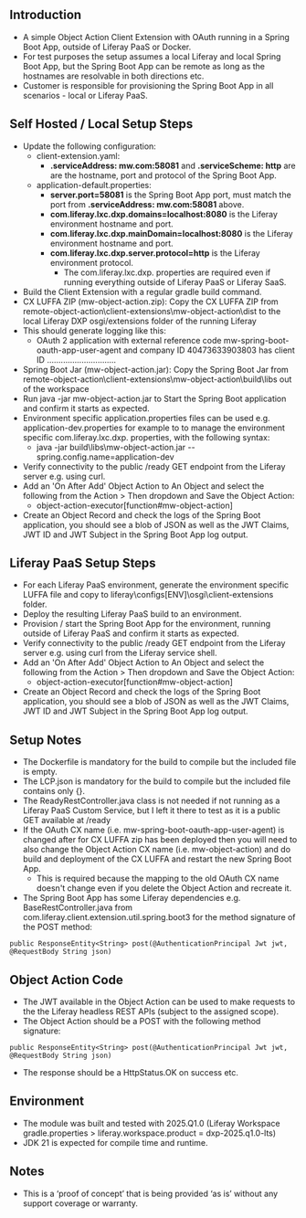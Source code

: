 ## Introduction ##
- A simple Object Action Client Extension with OAuth running in a Spring Boot App, outside of Liferay PaaS or Docker.
- For test purposes the setup assumes a local Liferay and local Spring Boot App, but the Spring Boot App can be remote as long as the hostnames are resolvable in both directions etc.
- Customer is responsible for provisioning the Spring Boot App in all scenarios - local or Liferay PaaS.

## Self Hosted / Local Setup Steps ##
- Update the following configuration:
  - client-extension.yaml:
    - **.serviceAddress: mw.com:58081** and **.serviceScheme: http** are are the hostname, port and protocol of the Spring Boot App.
  - application-default.properties:
    - **server.port=58081** is the Spring Boot App port, must match the port from **.serviceAddress: mw.com:58081** above.
    - **com.liferay.lxc.dxp.domains=localhost:8080** is the Liferay environment hostname and port.
    - **com.liferay.lxc.dxp.mainDomain=localhost:8080** is the Liferay environment hostname and port.
    - **com.liferay.lxc.dxp.server.protocol=http** is the Liferay environment protocol.
        - The com.liferay.lxc.dxp. properties are required even if running everything outside of Liferay PaaS or Liferay SaaS.
- Build the Client Extension with a regular gradle build command.
- CX LUFFA ZIP (mw-object-action.zip): Copy the CX LUFFA ZIP from remote-object-action\client-extensions\mw-object-action\dist to the local Liferay DXP osgi/extensions folder of the running Liferay
- This should generate logging like this:
  - OAuth 2 application with external reference code mw-spring-boot-oauth-app-user-agent and company ID 40473633903803 has client ID ..............................
- Spring Boot Jar (mw-object-action.jar): Copy the Spring Boot Jar from remote-object-action\client-extensions\mw-object-action\build\libs out of the workspace
- Run java -jar mw-object-action.jar to Start the Spring Boot application and confirm it starts as expected.
- Environment specific application.properties files can be used e.g. application-dev.properties for example to to manage the environment specific com.liferay.lxc.dxp. properties, with the following syntax:
  - java -jar build\libs\mw-object-action.jar --spring.config.name=application-dev
- Verify connectivity to the public /ready GET endpoint from the Liferay server e.g. using curl.
- Add an 'On After Add' Object Action to An Object and select the following from the Action > Then dropdown and Save the Object Action:
  - object-action-executor[function#mw-object-action]
- Create an Object Record and check the logs of the Spring Boot application, you should see a blob of JSON as well as the JWT Claims, JWT ID and JWT Subject in the Spring Boot App log output.


## Liferay PaaS Setup Steps ##
- For each Liferay PaaS environment, generate the environment specific LUFFA file and copy to liferay\configs\[ENV]\osgi\client-extensions folder.
- Deploy the resulting Liferay PaaS build to an environment.
- Provision / start the Spring Boot App for the environment, running outside of Liferay PaaS and confirm it starts as expected.
- Verify connectivity to the public /ready GET endpoint from the Liferay server e.g. using curl from the Liferay service shell.
- Add an 'On After Add' Object Action to An Object and select the following from the Action > Then dropdown and Save the Object Action:
  - object-action-executor[function#mw-object-action]
- Create an Object Record and check the logs of the Spring Boot application, you should see a blob of JSON as well as the JWT Claims, JWT ID and JWT Subject in the Spring Boot App log output.


## Setup Notes ##
- The Dockerfile is mandatory for the build to compile but the included file is empty.
- The LCP.json is mandatory for the build to compile but the included file contains only {}.
- The ReadyRestController.java class is not needed if not running as a Liferay PaaS Custom Service, but I left it there to test as it is a public GET available at /ready
- If the OAuth CX name (i.e. mw-spring-boot-oauth-app-user-agent) is changed after for CX LUFFA zip has been deployed then you will need to also change the Object Action CX name (i.e. mw-object-action) and do build and deployment of the CX LUFFA and restart the new Spring Boot App.
   - This is required because the mapping to the old OAuth CX name doesn't change even if you delete the Object Action and recreate it.
- The Spring Boot App has some Liferay dependencies e.g. BaseRestController.java from com.liferay.client.extension.util.spring.boot3 for the method signature of the POST method:
```
public ResponseEntity<String> post(@AuthenticationPrincipal Jwt jwt, @RequestBody String json)
``` 

## Object Action Code ##
- The JWT available in the Object Action can be used to make requests to the the Liferay headless REST APIs (subject to the assigned scope).
- The Object Action should be a POST with the following method signature:
```
public ResponseEntity<String> post(@AuthenticationPrincipal Jwt jwt, @RequestBody String json)
```
- The response should be a HttpStatus.OK on success etc.

## Environment ##
- The module was built and tested with 2025.Q1.0 (Liferay Workspace gradle.properties > liferay.workspace.product = dxp-2025.q1.0-lts)
- JDK 21 is expected for compile time and runtime.

## Notes ##
- This is a ‘proof of concept’ that is being provided ‘as is’ without any support coverage or warranty.
